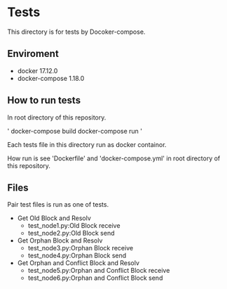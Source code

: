 # Tests
This directory is for tests by Docoker-compose.

## Enviroment
- docker 17.12.0
- docker-compose 1.18.0

## How to run tests
In root directory of this repository.

'
docker-compose build
docker-compose run
'

Each tests file in this directory run as docker containor.

How run is see 'Dockerfile' and 'docker-compose.yml' in root directory of this repository.

## Files
Pair test files is run as one of tests.
- Get Old Block and Resolv
    - test_node1.py:Old Block receive
    - test_node2.py:Old Block send
- Get Orphan Block and Resolv
    - test_node3.py:Orphan Block receive
    - test_node4.py:Orphan Block send
- Get Orphan and Conflict Block and Resolv
    - test_node5.py:Orphan and Conflict Block receive
    - test_node6.py:Orphan and Conflict Block send
